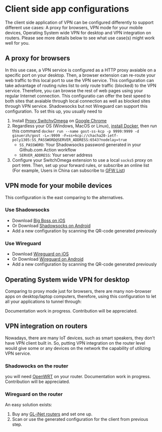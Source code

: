 # Client side app configurations

The client side application of VPN can be configured differently to support different use cases: A proxy for browsers, VPN mode for your mobile devices, Operating System wide VPN for desktop and VPN integration on routers. Please see more details below to see what use case(s) might work well for you.

## A proxy for browsers

In this use case, a VPN service is configured as a HTTP proxy avaiable on a specific port on your desktop. Then, a browser extension can re-route your web traffic to this local port to use the VPN service. This configuration can take advantage of routing rules list to only route traffic (blocked) to the VPN service. Therefore, you can browse the rest of web pages using your regular Internet connection. This configuratio can offer the best speed to both sites that avaiable through local connection as well as blocked sites through VPN service. Shadowsocks but not Wireguard can support this configuration.
To set this up, you usually need to 

1. Install [Proxy SwitchyOmega](https://chrome.google.com/webstore/detail/proxy-switchyomega/padekgcemlokbadohgkifijomclgjgif) on [Google Chrome](https://www.google.com/chrome/)
2. Regardless your OS (Windows, MacOS or Linux), [install Docker](https://docs.docker.com/get-docker/), then run this command `docker run --name gost-ss-kcp -p 9999:9999 -d ginuerzh/gost -L=:9999 -F=ss+kcp://chacha20-ietf-poly1305:SS_PASSWORD@SERVER_ADDRESS:6543?nodelay=true`
    * `SS_PASSWORD`: Your Shadowsocks password generated in your Github.com Action workflow
    * `SERVER_ADDRESS`: Your server address
3. Configure your SwitchOmega extension to use a local `socks5` proxy on port `9999`. Then, set up your forward rules, or subscribe an online list (For example, Users in China can subscribe to [GFW List](https://raw.githubusercontent.com/gfwlist/gfwlist/master/gfwlist.txt)) 

## VPN mode for your mobile devices

This configuration is the east comparing to the alternatives. 

### Use Shadowsocks

* Download [Big Boss on iOS](http://apt.thebigboss.org/onepackage.php?bundleid=com.linusyang.shadowsocks)
* Or Download [Shadowsocks on Android](https://play.google.com/store/apps/details?id=com.github.shadowsocks)
* Add a new configuration by scanning the QR-code generated previously

### Use Wireguard

* Download [Wireguard on iOS](https://apps.apple.com/us/app/wireguard/id1441195209)
* Or Download [Wireguard on Android](https://play.google.com/store/apps/details?id=com.wireguard.android)
* Add a new configuration by scanning the QR-code generated previously

## Operating System wide VPN for desktop

Comparing to proxy mode just for browsers, there are many non-browser apps on desktop/laptop computers, therefore, using this configuration to let all your applications to tunnel through:

Documentation work in progress. Contribution will be appreciated.

## VPN integration on routers

Nowadays, there are many IoT devices, such as smart speakers, they don't have VPN client built in. So, putting VPN integration on the router level would give  some or any devices on the network the capability of utilizing VPN service.

### Shadowocks on the router

you will need [OpenWRT](https://openwrt.org/) on your router. Documentation work in progress. Contribution will be appreciated.

### Wireguard on the router

An easy solution exists:

1. Buy any [GL-iNet routers](https://www.gl-inet.com/) and set one up.
2. Scan or use the generated configuration for the client from previous step.
